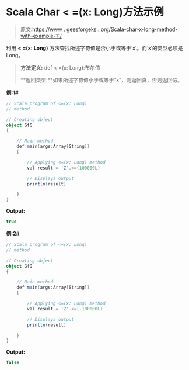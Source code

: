 # Scala Char < =(x: Long)方法示例

> 原文:[https://www . geesforgeks . org/Scala-char-x-long-method-with-example-11/](https://www.geeksforgeeks.org/scala-char-x-long-method-with-example-11/)

利用 **< =(x: Long)** 方法查找所述字符值是否小于或等于‘x’。而‘x’的类型必须是 Long。

> **方法定义:** def < =(x: Long):布尔值
> 
> **返回类型:**如果所述字符值小于或等于“x”，则返回真，否则返回假。

**例:1#**

```scala
// Scala program of <=(x: Long)
// method

// Creating object
object GfG
{ 

    // Main method
    def main(args:Array[String])
    {

        // Applying <=(x: Long) method 
        val result = 'Z'.<=(100000L)

        // Displays output
        println(result)

    }
} 
```

**Output:**

```scala
true

```

**例:2#**

```scala
// Scala program of <=(x: Long)
// method

// Creating object
object GfG
{ 

    // Main method
    def main(args:Array[String])
    {

        // Applying <=(x: Long) method
        val result = 'Z'.<=(-100000L)

        // Displays output
        println(result)

    }
} 
```

**Output:**

```scala
false

```